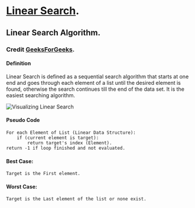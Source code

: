 # [Linear Search](./linear_search.cpp).

## Linear Search Algorithm.

### Credit [GeeksForGeeks](https://www.geeksforgeeks.org/linear-search).

####  Definition
Linear Search is defined as a sequential search algorithm that starts at one end and goes through each element of a list until the desired element is found, otherwise the search continues till the end of the data set. It is the easiest searching algorithm.

<img src="https://media.geeksforgeeks.org/wp-content/cdn-uploads/Linear-Search.png" alt="Visualizing Linear Search" />

#### Pseudo Code
```
For each Element of List (Linear Data Structure):
	if (current element is target):
		return target's index (Element).
return -1 if loop finished and not evaluated.
```

#### Best Case:
```
Target is the First element.
```

#### Worst Case:
```
Target is the Last element of the list or none exist.
```
